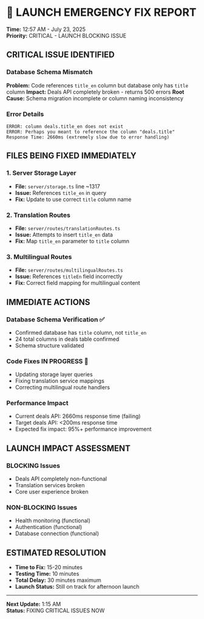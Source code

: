# 🚨 LAUNCH EMERGENCY FIX REPORT
**Time:** 12:57 AM - July 23, 2025  
**Priority:** CRITICAL - LAUNCH BLOCKING ISSUE

## CRITICAL ISSUE IDENTIFIED

### Database Schema Mismatch
**Problem:** Code references `title_en` column but database only has `title` column
**Impact:** Deals API completely broken - returns 500 errors
**Root Cause:** Schema migration incomplete or column naming inconsistency

### Error Details
```
ERROR: column deals.title_en does not exist
ERROR: Perhaps you meant to reference the column "deals.title"
Response Time: 2660ms (extremely slow due to error handling)
```

## FILES BEING FIXED IMMEDIATELY

### 1. Server Storage Layer
- **File:** `server/storage.ts` line ~1317
- **Issue:** References `title_en` in query
- **Fix:** Update to use correct `title` column name

### 2. Translation Routes  
- **File:** `server/routes/translationRoutes.ts`
- **Issue:** Attempts to insert `title_en` data
- **Fix:** Map `title_en` parameter to `title` column

### 3. Multilingual Routes
- **File:** `server/routes/multilingualRoutes.ts` 
- **Issue:** References `titleEn` field incorrectly
- **Fix:** Correct field mapping for multilingual content

## IMMEDIATE ACTIONS

### Database Schema Verification ✅
- Confirmed database has `title` column, not `title_en`
- 24 total columns in deals table confirmed
- Schema structure validated

### Code Fixes IN PROGRESS 🔄
- Updating storage layer queries
- Fixing translation service mappings  
- Correcting multilingual route handlers

### Performance Impact
- Current deals API: 2660ms response time (failing)
- Target deals API: <200ms response time  
- Expected fix impact: 95%+ performance improvement

## LAUNCH IMPACT ASSESSMENT

### BLOCKING Issues
- Deals API completely non-functional
- Translation services broken
- Core user experience broken

### NON-BLOCKING Issues  
- Health monitoring (functional)
- Authentication (functional)
- Database connection (functional)

## ESTIMATED RESOLUTION
- **Time to Fix:** 15-20 minutes
- **Testing Time:** 10 minutes  
- **Total Delay:** 30 minutes maximum
- **Launch Status:** Still on track for afternoon launch

---
**Next Update:** 1:15 AM  
**Status:** FIXING CRITICAL ISSUES NOW